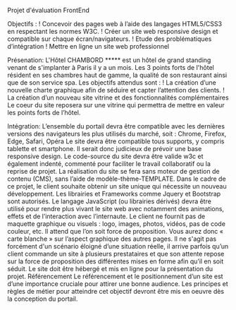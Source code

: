 Projet d'évaluation FrontEnd

Objectifs :
! Concevoir des pages web à l’aide des langages HTML5/CSS3 en respectant les normes W3C.
! Créer un site web responsive design et compatible sur chaque écran/navigateurs.
! Etude des problématiques d’intégration
! Mettre en ligne un site web professionnel


Présenation:
L'Hôtel CHAMBORD ***** est un hôtel de grand standing venant de s'implanter à Paris il y a un mois.
Les 3 points forts de l'hôtel résident en ses chambres haut de gamme, la qualité de son restaurant ainsi que de son service spa.
Les objectifs attendus sont :
! La création d’une nouvelle charte graphique afin de séduire et capter l’attention des clients.
! La création d’un nouveau site vitrine et des fonctionnalités complémentaires
Le coeur du site reposera sur une vitrine qui permettra de mettre en valeur les points forts de l’hôtel.

Intégration:
L’ensemble du portail devra être compatible avec les dernières versions des navigateurs les plus utilisés du marché, soit : Chrome, Firefox, Edge, Safari, Opéra
Le site devra être compatible tous supports, y compris tablette et smartphone. Il serait donc judicieux de prévoir une base responsive design.
Le code-source du site devra être valide w3c et également indenté, commenté pour faciliter le travail collaboratif ou la reprise de projet.
La réalisation du site se fera sans moteur de gestion de contenu (CMS), sans l’aide de modèle-thème-TEMPLATE. Dans le cadre de ce projet, le client souhaite obtenir un site
unique qui nécessite un nouveau développement. Les librairies et Frameworks comme Jquery et Bootstrap sont autorisés.
Le langage JavaScript (ou librairies dérivés) devra être utilisé pour rendre plus vivant le site web avec notamment des animations, effets et de l’interaction avec l’internaute.
Le client ne fournit pas de maquette graphique ou visuels : logo, images, photos, vidéos, pas de code couleur, etc. Il attend que l’on soit force de proposition. Vous aurez donc
« carte blanche » sur l’aspect graphique des autres pages. Il ne s'agit pas forcément d'un scénario éloigné d’une situation réelle, il arrive parfois qu’un client commande un site
à plusieurs prestataires et que son attente repose sur la force de proposition des différentes mises en forme afin qu’il en soit séduit.
Le site doit être hébergé et mis en ligne pour la présentation du projet.
Référencement
Le référencement et le positionnement d’un site est d’une importance cruciale pour attirer une bonne audience. Les principes et règles de métier pour atteindre cet objectif
devront être mis en oeuvre dès la conception du portail.
